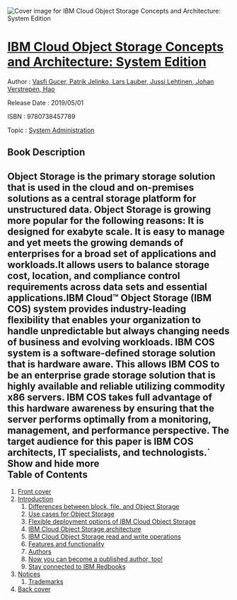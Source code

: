 ![Cover image for IBM Cloud Object Storage Concepts and Architecture: System Edition](https://imgdetail.ebookreading.net/cover/cover/20200215/EB9780738457789.jpg)

[IBM Cloud Object Storage Concepts and Architecture: System Edition](https://ebookreading.net/view/book/IBM+Cloud+Object+Storage+Concepts+and+Architecture%3A+System+Edition-EB9780738457789_1.html "IBM Cloud Object Storage Concepts and Architecture: System Edition")
====================================================================================================================

Author : [Vasfi Gucer](https://ebookreading.net/search/author/Vasfi+Gucer),[ Patrik Jelinko](https://ebookreading.net/search/author/+Patrik+Jelinko),[ Lars Lauber](https://ebookreading.net/search/author/+Lars+Lauber),[ Jussi Lehtinen](https://ebookreading.net/search/author/+Jussi+Lehtinen),[ Johan Verstrepen](https://ebookreading.net/search/author/+Johan+Verstrepen),[ Hao](https://ebookreading.net/search/author/+Hao)

Release Date : 2019/05/01

ISBN : 9780738457789

Topic : [System Administration](https://ebookreading.net/search/category/system-administration)

Book Description
-----------------

 Object Storage is the primary storage solution that is used in the cloud and on-premises solutions as a central storage platform for unstructured data. Object Storage is growing more popular for the following reasons:
It is designed for exabyte scale. It is easy to manage and yet meets the growing demands of enterprises for a broad set of applications and workloads.It allows users to balance storage cost, location, and compliance control requirements across data sets and essential applications.IBM Cloud™ Object Storage (IBM COS) system provides industry-leading flexibility that enables your organization to handle unpredictable but always changing needs of business and evolving workloads. IBM COS system is a software-defined storage solution that is hardware aware. This allows IBM COS to be an enterprise grade storage solution that is highly available and reliable utilizing commodity x86 servers. IBM COS takes full advantage of this hardware awareness by ensuring that the server performs optimally from a monitoring, management, and performance perspective. The target audience for this paper is IBM COS architects, IT specialists, and technologists.`
            Show and hide more                
Table of Contents
-----------------

1. [Front cover](https://ebookreading.net/view/book/IBM+Cloud+Object+Storage+Concepts+and+Architecture%3A+System+Edition-EB9780738457789_1.html#ww457511)
1. [Introduction](https://ebookreading.net/view/book/IBM+Cloud+Object+Storage+Concepts+and+Architecture%3A+System+Edition-EB9780738457789_2.html#ww461566)
    1. [Differences between block, file, and Object Storage](https://ebookreading.net/view/book/IBM+Cloud+Object+Storage+Concepts+and+Architecture%3A+System+Edition-EB9780738457789_2.html#ww489604)
    1. [Use cases for Object Storage](https://ebookreading.net/view/book/IBM+Cloud+Object+Storage+Concepts+and+Architecture%3A+System+Edition-EB9780738457789_2.html#ww489623)
    1. [Flexible deployment options of IBM Cloud Object Storage](https://ebookreading.net/view/book/IBM+Cloud+Object+Storage+Concepts+and+Architecture%3A+System+Edition-EB9780738457789_2.html#ww489646)
    1. [IBM Cloud Object Storage architecture](https://ebookreading.net/view/book/IBM+Cloud+Object+Storage+Concepts+and+Architecture%3A+System+Edition-EB9780738457789_2.html#ww490307)
    1. [IBM Cloud Object Storage read and write operations](https://ebookreading.net/view/book/IBM+Cloud+Object+Storage+Concepts+and+Architecture%3A+System+Edition-EB9780738457789_2.html#ww490081)
    1. [Features and functionality](https://ebookreading.net/view/book/IBM+Cloud+Object+Storage+Concepts+and+Architecture%3A+System+Edition-EB9780738457789_2.html#ww498375)
    1. [Authors](https://ebookreading.net/view/book/IBM+Cloud+Object+Storage+Concepts+and+Architecture%3A+System+Edition-EB9780738457789_2.html#ww497266)
    1. [Now you can become a published author, too!](https://ebookreading.net/view/book/IBM+Cloud+Object+Storage+Concepts+and+Architecture%3A+System+Edition-EB9780738457789_2.html#ww488811)
    1. [Stay connected to IBM Redbooks](https://ebookreading.net/view/book/IBM+Cloud+Object+Storage+Concepts+and+Architecture%3A+System+Edition-EB9780738457789_2.html#ww488817)
1. [Notices](https://ebookreading.net/view/book/IBM+Cloud+Object+Storage+Concepts+and+Architecture%3A+System+Edition-EB9780738457789_3.html#ww460066)
    1. [Trademarks](https://ebookreading.net/view/book/IBM+Cloud+Object+Storage+Concepts+and+Architecture%3A+System+Edition-EB9780738457789_3.html#ww459879)
1. [Back cover](https://ebookreading.net/view/book/IBM+Cloud+Object+Storage+Concepts+and+Architecture%3A+System+Edition-EB9780738457789_4.html#ww465861)
